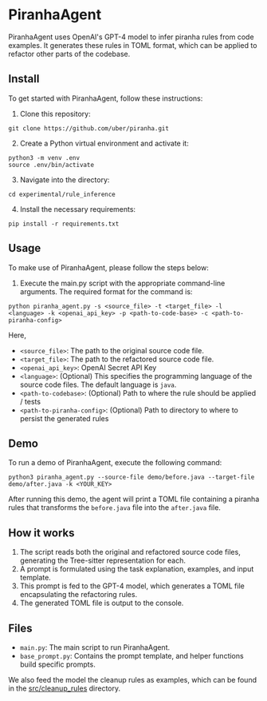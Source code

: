 # PiranhaAgent

PiranhaAgent uses OpenAI's GPT-4 model to infer piranha rules from code examples. 
It generates these rules in TOML format, which can be applied to refactor other parts of the codebase.

## Install

To get started with PiranhaAgent, follow these instructions:

1. Clone this repository:
```
git clone https://github.com/uber/piranha.git
```

2. Create a Python virtual environment and activate it:

```
python3 -m venv .env
source .env/bin/activate
```

3. Navigate into the directory:
```
cd experimental/rule_inference
```
4. Install the necessary requirements:
```
pip install -r requirements.txt
```




## Usage

To make use of PiranhaAgent, please follow the steps below:

1. Execute the main.py script with the appropriate command-line arguments. The required format for the command is:

```
python piranha_agent.py -s <source_file> -t <target_file> -l <language> -k <openai_api_key> -p <path-to-code-base> -c <path-to-piranha-config>
```

Here,

- `<source_file>`: The path to the original source code file.
- `<target_file>`: The path to the refactored source code file.
- `<openai_api_key>`: OpenAI Secret API Key
- `<language>`: (Optional) This specifies the programming language of the source code files. The default language is `java`.
- `<path-to-codebase>`: (Optional) Path to where the rule should be applied / tests
- `<path-to-piranha-config>`: (Optional) Path to directory to where to persist the generated rules

## Demo

To run a demo of PiranhaAgent, execute the following command:

```
python3 piranha_agent.py --source-file demo/before.java --target-file demo/after.java -k <YOUR_KEY>
```

After running this demo, the agent will print a TOML file containing a piranha rules that transforms
the `before.java` file into the `after.java` file.

## How it works

1. The script reads both the original and refactored source code files, generating the Tree-sitter representation for each.
2. A prompt is formulated using the task explanation, examples, and input template.
3. This prompt is fed to the GPT-4 model, which generates a TOML file encapsulating the refactoring rules.
4. The generated TOML file is output to the console.

## Files

- `main.py`: The main script to run PiranhaAgent.
- `base_prompt.py`: Contains the prompt template, and helper functions build specific prompts.

We also feed the model the cleanup rules as examples, which can be found in the [src/cleanup_rules](../../src/cleanup_rules) directory.
